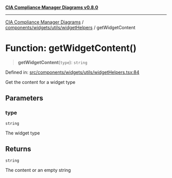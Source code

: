 [**CIA Compliance Manager Diagrams v0.8.0**](../../../../../README.md)

***

[CIA Compliance Manager Diagrams](../../../../../modules.md) / [components/widgets/utils/widgetHelpers](../README.md) / getWidgetContent

# Function: getWidgetContent()

> **getWidgetContent**(`type`): `string`

Defined in: [src/components/widgets/utils/widgetHelpers.tsx:84](https://github.com/Hack23/cia-compliance-manager/blob/791b5a1b6e700c8b8480de209374e4cb1086330d/src/components/widgets/utils/widgetHelpers.tsx#L84)

Get the content for a widget type

## Parameters

### type

`string`

The widget type

## Returns

`string`

The content or an empty string
